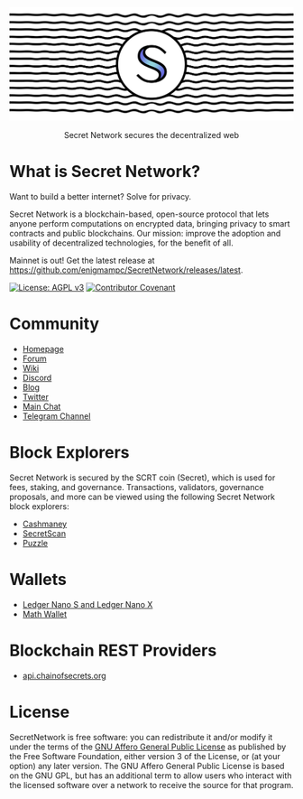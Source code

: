 ![Secret Network](images/header.png)

<p align="center">
Secret Network secures the decentralized web
</p>

# What is Secret Network?

Want to build a better internet? Solve for privacy.

Secret Network is a blockchain-based, open-source protocol that lets anyone perform computations on encrypted data, bringing privacy to smart contracts and public blockchains. Our mission: improve the adoption and usability of decentralized technologies, for the benefit of all.

Mainnet is out! Get the latest release at https://github.com/enigmampc/SecretNetwork/releases/latest.

[![License: AGPL v3](https://img.shields.io/badge/License-AGPL%20v3-blue.svg)](https://www.gnu.org/licenses/agpl-3.0)
[![Contributor Covenant](https://img.shields.io/badge/Contributor%20Covenant-v2.0%20adopted-ff69b4.svg)](https://github.com/enigmampc/SecretNetwork/CODE_OF_CONDUCT.md)

# Community

- [Homepage](https://scrt.network)
- [Forum](https://forum.scrt.network)
- [Wiki](https://learn.scrt.network)
- [Discord](https://discord.com/invite/SJK32GY)
- [Blog](https://blog.scrt.network)
- [Twitter](https://twitter.com/SecretNetwork)
- [Main Chat](https://chat.scrt.network/channel/general)
- [Telegram Channel](https://t.me/SCRTnetwork)

# Block Explorers

Secret Network is secured by the SCRT coin (Secret), which is used for fees, staking, and governance. Transactions, validators, governance proposals, and more can be viewed using the following Secret Network block explorers:

- [Cashmaney](https://explorer.cashmaney.com)
- [SecretScan](https://secretscan.io)
- [Puzzle](https://puzzle.report/secret/chains/secret-1)

# Wallets

- [Ledger Nano S and Ledger Nano X](ledger-nano-s.md)
- [Math Wallet](https://mathwallet.org/web/enigma)

# Blockchain REST Providers

- [api.chainofsecrets.org](https://api.chainofsecrets.org)

# License

SecretNetwork is free software: you can redistribute it and/or modify it under the terms of the [GNU Affero General Public License](LICENSE) as published by the Free Software Foundation, either version 3 of the License, or (at your option) any later version. The GNU Affero General Public License is based on the GNU GPL, but has an additional term to allow users who interact with the licensed software over a network to receive the source for that program.
